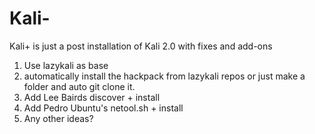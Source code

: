 # Kali-
Kali+ is just a post installation of Kali 2.0 with fixes and add-ons
1. Use lazykali as base
2. automatically install the hackpack from lazykali repos or just make a folder and auto git clone  it.
3. Add Lee Bairds discover + install
4. Add Pedro Ubuntu's netool.sh + install
5. Any other ideas?
